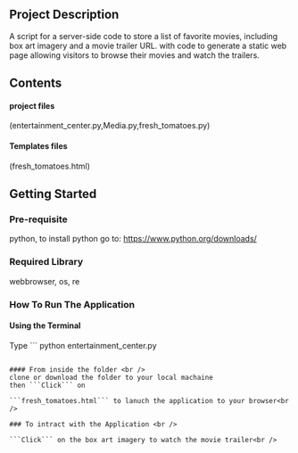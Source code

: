 ## Project Description

A script for a server-side code to store a list of favorite movies, including box art imagery and a movie trailer URL. with code to generate a static web page allowing visitors to browse their movies and watch the trailers.

## Contents 

#### project files <br />  
(entertainment_center.py,Media.py,fresh_tomatoes.py)<br />

#### Templates files <br />
(fresh_tomatoes.html)<br />

## Getting Started

### Pre-requisite

python, to install python go to: https://www.python.org/downloads/<br />

### Required Library

webbrowser, os, re<br />

### How To Run The Application

#### Using the Terminal <br />
 Type ```
 python entertainment_center.py
 ```<br />

 #### From inside the folder <br /> 
 clone or download the folder to your local machaine 
 then ```Click``` on 
 
 ```fresh_tomatoes.html``` to lanuch the application to your browser<br /> 

### To intract with the Application <br /> 

```Click``` on the box art imagery to watch the movie trailer<br />